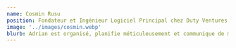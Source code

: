 ```yaml
---
name: Cosmin Rusu
position: Fondateur et Ingénieur Logiciel Principal chez Duty Ventures
image: '../images/cosmin.webp'
blurb: Adrian est organisé, planifie méticuleusement et communique de manière proactive. Ce qui le distingue particulièrement, c'est sa capacité à passer à l'action, ce qui en fait un entrepreneur exceptionnel.
---
```

